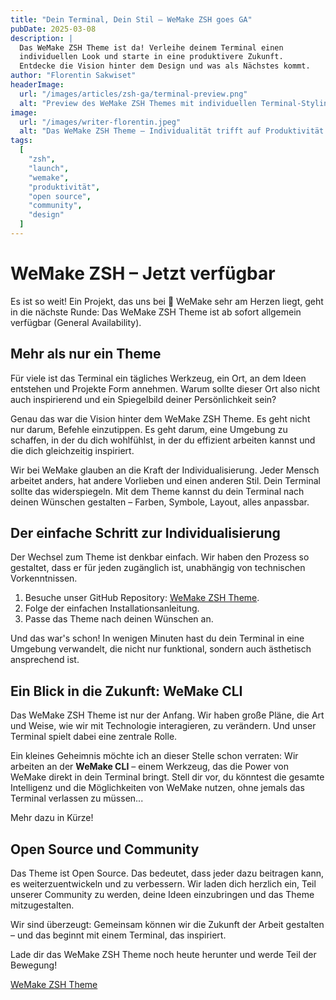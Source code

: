 ```yaml
---
title: "Dein Terminal, Dein Stil – WeMake ZSH goes GA"
pubDate: 2025-03-08
description: |  
  Das WeMake ZSH Theme ist da! Verleihe deinem Terminal einen  
  individuellen Look und starte in eine produktivere Zukunft.  
  Entdecke die Vision hinter dem Design und was als Nächstes kommt.
author: "Florentin Sakwiset"
headerImage:
  url: "/images/articles/zsh-ga/terminal-preview.png"
  alt: "Preview des WeMake ZSH Themes mit individuellen Terminal-Styling"
image:
  url: "/images/writer-florentin.jpeg"
  alt: "Das WeMake ZSH Theme – Individualität trifft auf Produktivität."
tags:
  [
    "zsh",
    "launch",
    "wemake",
    "produktivität",
    "open source",
    "community",
    "design"
  ]
---
```


# WeMake ZSH – Jetzt verfügbar

Es ist so weit! Ein Projekt, das uns bei 💙 WeMake sehr am Herzen liegt, geht in
die nächste Runde: Das WeMake ZSH Theme ist ab sofort allgemein verfügbar
(General Availability).

## Mehr als nur ein Theme

Für viele ist das Terminal ein tägliches Werkzeug, ein Ort, an dem Ideen
entstehen und Projekte Form annehmen. Warum sollte dieser Ort also nicht auch
inspirierend und ein Spiegelbild deiner Persönlichkeit sein?

Genau das war die Vision hinter dem WeMake ZSH Theme. Es geht nicht nur darum,
Befehle einzutippen. Es geht darum, eine Umgebung zu schaffen, in der du dich
wohlfühlst, in der du effizient arbeiten kannst und die dich gleichzeitig
inspiriert.

Wir bei WeMake glauben an die Kraft der Individualisierung. Jeder Mensch
arbeitet anders, hat andere Vorlieben und einen anderen Stil. Dein Terminal
sollte das widerspiegeln. Mit dem Theme kannst du dein Terminal nach deinen
Wünschen gestalten – Farben, Symbole, Layout, alles anpassbar.

## Der einfache Schritt zur Individualisierung

Der Wechsel zum Theme ist denkbar einfach. Wir haben den Prozess so gestaltet,
dass er für jeden zugänglich ist, unabhängig von technischen Vorkenntnissen.

1. Besuche unser GitHub Repository:
    [WeMake ZSH Theme](https://github.com/WeMake-AI/zsh-theme).
2. Folge der einfachen Installationsanleitung.
3. Passe das Theme nach deinen Wünschen an.

Und das war's schon! In wenigen Minuten hast du dein Terminal in eine Umgebung
verwandelt, die nicht nur funktional, sondern auch ästhetisch ansprechend ist.

## Ein Blick in die Zukunft: WeMake CLI

Das WeMake ZSH Theme ist nur der Anfang. Wir haben große Pläne, die Art und
Weise, wie wir mit Technologie interagieren, zu verändern. Und unser Terminal
spielt dabei eine zentrale Rolle.

Ein kleines Geheimnis möchte ich an dieser Stelle schon verraten: Wir arbeiten
an der **WeMake CLI** – einem Werkzeug, das die Power von WeMake direkt in dein
Terminal bringt. Stell dir vor, du könntest die gesamte Intelligenz und die
Möglichkeiten von WeMake nutzen, ohne jemals das Terminal verlassen zu müssen...

Mehr dazu in Kürze!

## Open Source und Community

Das Theme ist Open Source. Das bedeutet, dass jeder dazu beitragen kann, es
weiterzuentwickeln und zu verbessern. Wir laden dich herzlich ein, Teil unserer
Community zu werden, deine Ideen einzubringen und das Theme mitzugestalten.

Wir sind überzeugt: Gemeinsam können wir die Zukunft der Arbeit gestalten – und
das beginnt mit einem Terminal, das inspiriert.

Lade dir das WeMake ZSH Theme noch heute herunter und werde Teil der Bewegung!

[WeMake ZSH Theme](https://github.com/WeMake-AI/zsh-theme)
